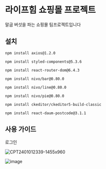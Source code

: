 # 라이프힘 쇼핑몰 프로젝트
말굽 버섯을 파는 쇼핑몰 팀프로젝트입니다

## 설치
```
npm install axios@1.2.0
```
```
npm install styled-components@5.3.6
```
```
npm install react-router-dom@6.4.3
```
```
npm install nivo/bar@0.80.0
```
```
npm install nivo/line@0.80.0
```
```
npm install nivo/pie@0.80.0
```
```
npm install ckeditor/ckeditor5-build-classic
```
```
npm install react-daum-postcode@3.1.1
```

## 사용 가이드

로그인

![CPT2401012339-1455x960](https://github.com/koreaCoren/shop-frontend/assets/92096968/7373debe-4831-4bd1-900c-c02f44b7885b)

![image](https://github.com/koreaCoren/shop-frontend/assets/92096968/916cb751-cbb3-4354-8593-655a30a8ecb1)







